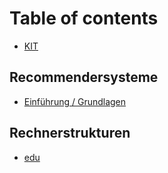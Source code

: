 # Table of contents

* [KIT](README.md)

## Recommendersysteme

* [Einführung / Grundlagen](recommendersysteme/01_einfuehrung.md)

## Rechnerstrukturen

* [edu](rechnerstrukturen/readme.md)

